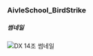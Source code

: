 ### AivleSchool_BirdStrike

##### 썸네일
![DX 14조 썸네일](https://github.com/user-attachments/assets/ae2d6f6b-f5dd-44ae-ac8c-34c8a083668e)
